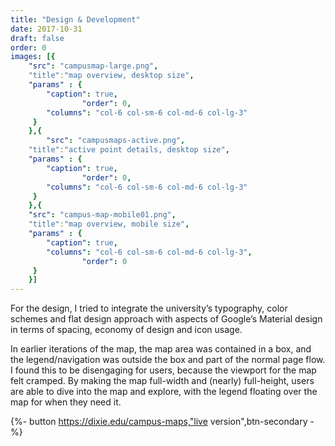 ```yaml
---
title: "Design & Development"
date: 2017-10-31
draft: false
order: 0
images: [{
    "src": "campusmap-large.png",
    "title":"map overview, desktop size",
    "params" : {
        "caption": true,
                "order": 0,
        "columns": "col-6 col-sm-6 col-md-6 col-lg-3"
     }
    },{
        "src": "campusmaps-active.png",
    "title":"active point details, desktop size",
    "params" : {
        "caption": true,
                "order": 0,
        "columns": "col-6 col-sm-6 col-md-6 col-lg-3"
     }
    },{
    "src": "campus-map-mobile01.png",
    "title":"map overview, mobile size",
    "params" : {
        "caption": true,
        "columns": "col-6 col-sm-6 col-md-6 col-lg-3",
                "order": 0
     }
    }]
---
```

For the design, I tried to integrate the university’s typography, color schemes and flat design approach with aspects of Google’s Material design in terms of spacing, economy of design and icon usage. 

In earlier iterations of the map, the map area was contained in a box, and the legend/navigation was outside the box and part of the normal page flow. I found this to be disengaging for users, because the viewport for the map felt cramped. By making the map full-width and (nearly) full-height, users are able to dive into the map and explore, with the legend floating over the map for when they need it.


{%- button https://dixie.edu/campus-maps,"live version",btn-secondary  -%}

